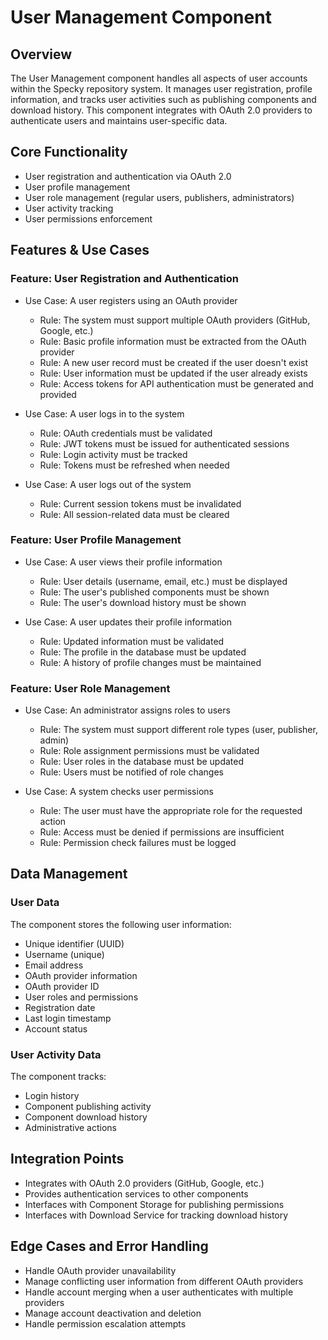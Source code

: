 # User Management Component

## Overview

The User Management component handles all aspects of user accounts within the Specky repository system. It manages user registration, profile information, and tracks user activities such as publishing components and download history. This component integrates with OAuth 2.0 providers to authenticate users and maintains user-specific data.

## Core Functionality

- User registration and authentication via OAuth 2.0
- User profile management
- User role management (regular users, publishers, administrators)
- User activity tracking
- User permissions enforcement

## Features & Use Cases

### Feature: User Registration and Authentication

- Use Case: A user registers using an OAuth provider
  - Rule: The system must support multiple OAuth providers (GitHub, Google, etc.)
  - Rule: Basic profile information must be extracted from the OAuth provider
  - Rule: A new user record must be created if the user doesn't exist
  - Rule: User information must be updated if the user already exists
  - Rule: Access tokens for API authentication must be generated and provided

- Use Case: A user logs in to the system
  - Rule: OAuth credentials must be validated
  - Rule: JWT tokens must be issued for authenticated sessions
  - Rule: Login activity must be tracked
  - Rule: Tokens must be refreshed when needed

- Use Case: A user logs out of the system
  - Rule: Current session tokens must be invalidated
  - Rule: All session-related data must be cleared

### Feature: User Profile Management

- Use Case: A user views their profile information
  - Rule: User details (username, email, etc.) must be displayed
  - Rule: The user's published components must be shown
  - Rule: The user's download history must be shown

- Use Case: A user updates their profile information
  - Rule: Updated information must be validated
  - Rule: The profile in the database must be updated
  - Rule: A history of profile changes must be maintained

### Feature: User Role Management

- Use Case: An administrator assigns roles to users
  - Rule: The system must support different role types (user, publisher, admin)
  - Rule: Role assignment permissions must be validated
  - Rule: User roles in the database must be updated
  - Rule: Users must be notified of role changes

- Use Case: A system checks user permissions
  - Rule: The user must have the appropriate role for the requested action
  - Rule: Access must be denied if permissions are insufficient
  - Rule: Permission check failures must be logged

## Data Management

### User Data

The component stores the following user information:
- Unique identifier (UUID)
- Username (unique)
- Email address
- OAuth provider information
- OAuth provider ID
- User roles and permissions
- Registration date
- Last login timestamp
- Account status

### User Activity Data

The component tracks:
- Login history
- Component publishing activity
- Component download history
- Administrative actions

## Integration Points

- Integrates with OAuth 2.0 providers (GitHub, Google, etc.)
- Provides authentication services to other components
- Interfaces with Component Storage for publishing permissions
- Interfaces with Download Service for tracking download history

## Edge Cases and Error Handling

- Handle OAuth provider unavailability
- Manage conflicting user information from different OAuth providers
- Handle account merging when a user authenticates with multiple providers
- Manage account deactivation and deletion
- Handle permission escalation attempts